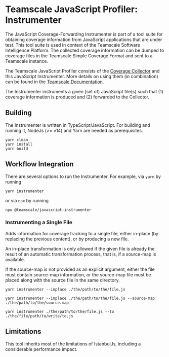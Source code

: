 # Teamscale JavaScript Profiler: Instrumenter

The JavaScript Coverage-Forwarding Instrumenter is part of a tool suite for obtaining
coverage information from JavaScript applications that are under test.
This tool suite is used in context of the Teamscale Software Intelligence Platform.
The collected coverage information can be dumped to coverage files 
in the Teamscale Simple Coverage Format and sent to a Teamscale instance.

The Teamscale JavaScript Profiler consists of the [Coverage Collector](https://www.npmjs.com/package/@teamscale/coverage-collector) 
and this JavaScript Instrumenter.
More details on using them (in combination) can be found
in the [Teamscale Documentation](https://docs.teamscale.com/howto/recording-test-coverage-for-javascript/).

The Instrumenter instruments a given (set of) JavaScript file(s) such that (1) coverage 
information is produced and (2) forwarded to the Collector.

## Building

The Instrumenter is written in TypeScript/JavaScript. For building and running it,
NodeJs (>= v14) and Yarn are needed as prerequisites.

``` 
yarn clean
yarn install
yarn build
```

## Workflow Integration

There are several options to run the Instrumenter. For example, via `yarn` by running

```
yarn instrumenter
```

or via `npx` by running

```
npx @teamscale/javascript-instrumenter
```

### Instrumenting a Single File

Adds information for coverage tracking to a single file, either
in-place (by replacing the previous content), or by producing a new file.

An in-place transformation is only allowed if the given file is already
the result of an automatic transformation process, that is, if a source-map is available.

If the source-map is not provided as an explicit argument, either
the file must contain source-map information, or the source-map file
must be placed along with the source file in the same directory.

```
yarn instrumenter --inplace ./the/path/to/the/file.js
```

```
yarn instrumenter --inplace ./the/path/to/the/file.js --source-map ./the/path/to/the/source.map
```

```
yarn instrumenter ./the/path/to/the/file.js --to ./the/file/path/to/write/to.js
```

## Limitations

This tool inherits most of the limitations of IstanbulJs, including 
a considerable performance impact.


